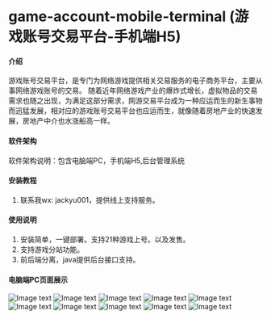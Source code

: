 # game-account-mobile-terminal (游戏账号交易平台-手机端H5)

#### 介绍
游戏账号交易平台，是专门为网络游戏提供相关交易服务的电子商务平台，主要从事网络游戏账号的交易。 随着近年网络游戏产业的爆炸式增长，虚拟物品的交易需求也随之出现，为满足这部分需求，网游交易平台成为一种应运而生的新生事物而迅猛发展，相对应的游戏账号交易平台也应运而生，就像随着房地产业的快速发展，房地产中介也水涨船高一样。

#### 软件架构
软件架构说明：包含电脑端PC，手机端H5,后台管理系统


#### 安装教程

1.  联系我wx: jackyu001，提供线上支持服务。


#### 使用说明

1.  安装简单，一键部署。支持21种游戏上号。以及发售。
2.  支持游戏分站功能。
3.  前后端分离，java提供后台接口支持。



#### 电脑端PC页面展示

![Image text](h5/微信图片_20210726222330.jpg)
![Image text](h5/微信图片_20210726222330.jpg)
![Image text](h5/微信图片_202107262223302.jpg)
![Image text](h5/微信图片_202107262223303.jpg)
![Image text](h5/微信图片_202107262223304.jpg)
![Image text](h5/微信图片_202107262223305.jpg)
![Image text](h5/微信图片_202107262223306.jpg)
![Image text](h5/微信图片_202107262223307.jpg)
![Image text](h5/微信图片_202107262223308.jpg)
![Image text](h5/微信图片_202107262223309.jpg)
